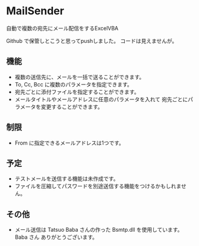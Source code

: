 MailSender
==========
自動で複数の宛先にメール配信をするExcelVBA

Github で保管しとこうと思ってpushしました。 
コードは見えませんが。

## 機能
* 複数の送信先に、メールを一括で送ることができます。
 * To, Cc, Bcc に複数のパラメータを指定できます。
 * 宛先ごとに添付ファイルを指定することができます。
* メールタイトルやメールアドレスに任意のパラメータを入れて
宛先ごとにパラメータを変更することができます。

## 制限
* From に指定できるメールアドレスは1つです。

## 予定
* テストメールを送信する機能は未作成です。
* ファイルを圧縮してパスワードを別途送信する機能をつけるかもしれません。

## その他
* メール送信は Tatsuo Baba さんの作った Bsmtp.dll を使用しています。Baba さん ありがとうございます。

